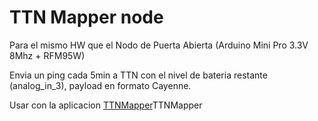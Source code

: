 # TTN Mapper node

Para el mismo HW que el Nodo de Puerta Abierta (Arduino Mini Pro 3.3V 8Mhz + RFM95W)

Envia un ping cada 5min a TTN con el nivel de bateria restante (analog_in_3), payload en formato Cayenne.

Usar con la aplicacion [TTNMapper](https://play.google.com/store/apps/details?id=org.ttnmapper.phonesurveyor&hl=en_IN)TTNMapper